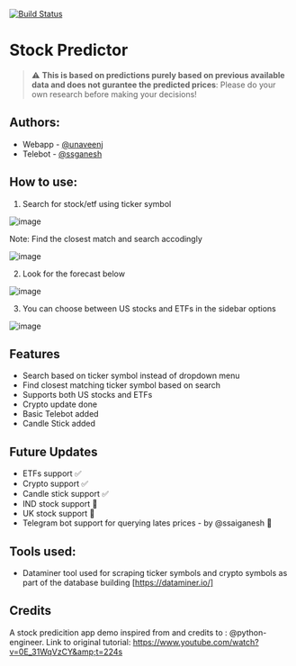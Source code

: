 [![Build Status](https://travis-ci.org/joemccann/dillinger.svg?branch=master)](https://share.streamlit.io/unaveenj/stock-prediction-web-app/main.py)

# Stock Predictor
> :warning: **This is based on predictions purely based on previous available data and does not gurantee the predicted prices**: Please do your own research before making your decisions!
## Authors: 
- Webapp - [@unaveenj](https://github.com/unaveenj)
- Telebot - [@ssganesh](https://github.com/ssaiganesh)
## How to use:
1. Search for stock/etf using ticker symbol

  ![image](https://i.ibb.co/555RwHL/tsla.png)

Note: Find the closest match and search accodingly

  ![image](https://i.ibb.co/fSNW86F/select.png)

2. Look for the forecast below

  ![image](https://i.ibb.co/M8S7xMq/options.png)

3. You can choose between US stocks and ETFs in the sidebar options

  ![image](https://i.ibb.co/f9q2QWg/forecast.png)

## Features
- Search based on ticker symbol instead of dropdown menu
- Find closest matching ticker symbol based on search
- Supports both US stocks and ETFs
- Crypto update done
- Basic Telebot added
- Candle Stick added

## Future Updates
- ETFs support ✅
- Crypto support ✅
- Candle stick support ✅
- IND stock support 🚧
- UK stock support 🚧
- Telegram bot support for querying lates prices - by @ssaiganesh  🚧


## Tools used:
 - Dataminer tool used for scraping ticker symbols and crypto symbols as part of the database building [https://dataminer.io/]

## Credits
A stock predicition app demo inspired from and credits to : @python-engineer. 
Link to original tutorial: https://www.youtube.com/watch?v=0E_31WqVzCY&amp;t=224s
